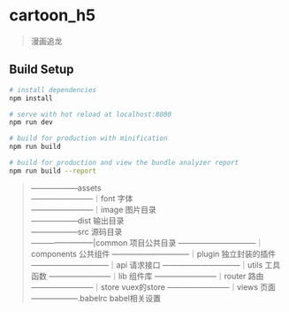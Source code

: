 # cartoon_h5
> 漫画追龙

## Build Setup

``` bash
# install dependencies
npm install

# serve with hot reload at localhost:8080
npm run dev

# build for production with minification
npm run build

# build for production and view the bundle analyzer report
npm run build --report
```

> ——————assets   
> ————————｜font            字体  
> ————————｜image           图片目录  
> ——————dist                输出目录   
> ——————src                 源码目录   
> ————————|common           项目公共目录
> ——————————｜components     公共组件
> ——————————｜plugin         独立封装的插件
> ——————————｜api            请求接口
> ——————————｜utils          工具函数
> ————————｜lib              组件库
> ————————｜router           路由
> ————————｜store            vuex的store
> ————————｜views            页面   
> ——————.babelrc             babel相关设置
